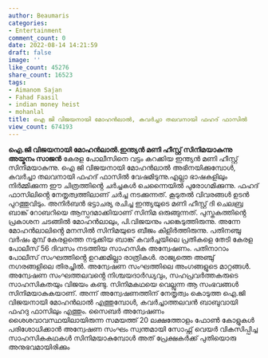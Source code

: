 ```yaml
---
author: Beaumaris
categories:
- Entertainment
comment_count: 0
date: 2022-08-14 14:21:59
draft: false
image: ''
like_count: 45276
share_count: 16523
tags:
- Aimanom Sajan
- Fahad Faasil
- indian money heist
- mohanlal
title: ഐ ജി വിജയനായി മോഹൻലാൽ, കവർച്ചാ തലവനായി ഫഹദ് ഫാസിൽ
view_count: 674193
---
```


**ഐ.ജി വിജയനായി മോഹൻലാൽ.ഇന്ത്യൻ മണി ഹീസ്റ്റ് സിനിമയാകുന്നു** **അയ്മനം സാജൻ** കേരള പോലീസിനെ വട്ടം കറക്കിയ ഇന്ത്യൻ മണി ഹീസ്റ്റ് സിനിമയാകുന്നു. ഐ ജി വിജയനായി മോഹൻലാൽ അഭിനയിക്കുമ്പോൾ, കവർച്ചാ തലവനായി ഫഹദ് ഫാസിൽ വേഷമിടുന്നു.എല്ലാ ഭാഷകളിലും നിർമ്മിക്കുന്ന ഈ ചിത്രത്തിൻ്റെ ചർച്ചകൾ ചെന്നൈയിൽ പുരോഗമിക്കുന്നു. ഫഹദ് ഫാസിലിൻ്റെ നേതൃത്വത്തിലാണ് ചർച്ച നടക്കുന്നത്. കൂടുതൽ വിവരങ്ങൾ ഉടൻ പുറത്തുവിടും. അനിർബൻ ഭട്ടാചര്യ രചിച്ച ഇന്ത്യയുടെ മണി ഹീസ്റ്റ് ദി ചെലബ്ര ബാങ്ക് റോബറിയെ ആസ്പദമാക്കിയാണ് സിനിമ ഒരുങ്ങുന്നത്. പുസ്തകത്തിൻ്റെ പ്രകാശന ചടങ്ങിൽ മോഹൻലാലും, പി.വിജയനും പങ്കെടുത്തിരുന്നു. അന്നേ മോഹൻലാലിൻ്റെ മനസിൽ സിനിമയുടെ ബീജം കിളിർത്തിരുന്നു. പതിനഞ്ചു വർഷം മുമ്പ് കേരളത്തെ നടുക്കിയ ബാങ്ക് കവർച്ചയിലെ പ്രതികളെ തേടി കേരള പോലീസ് 56 ദിവസം നടത്തിയ സാഹസിക അന്വേഷണം. പതിനാറാം പോലീസ് സംഘത്തിൻ്റെ ഉറക്കമില്ലാ രാത്രികൾ. രാജ്യത്തെ അഞ്ചു് നഗരങ്ങളിലെ തിരച്ചിൽ. അന്വേഷണ സംഘത്തിലെ അംഗങ്ങളുടെ മാറ്റങ്ങൾ. അന്വേഷണ സംഘത്തലവൻ്റെ നിശ്ചയദാർഡ്യവും, സഹപ്രവർത്തകരുടെ സാഹസികതയും വിജയം കണ്ടു. സിനിമകഥയെ വെല്ലുന്ന ആ സംഭവങ്ങൾ സിനിമയാകുകയാണ്. അന്ന് അന്വേഷണത്തിന് നേതൃത്വം കൊടുത്ത ഐ.ജി വിജയനായി മോഹൻലാൽ എത്തുമ്പോൾ, കവർച്ചാത്തലവൻ ബാബുവായി ഫഹദു ഫാസിലും എത്തും. സൈബർ അന്വേഷണം ശൈശവാവസ്ഥയിലായിരുന്ന സമയത്ത് 20 ലക്ഷത്തോളം ഫോൺ കോളുകൾ പരിശോധിക്കാൻ അന്വേഷണ സംഘം സ്വന്തമായി സോഫ്റ്റ് വെയർ വികസിപ്പിച്ച സാഹസികകഥകൾ സിനിമയാകുമ്പോൾ അത് പ്രേക്ഷകർക്ക് പുതിയൊരു അനുഭവമായിരിക്കും